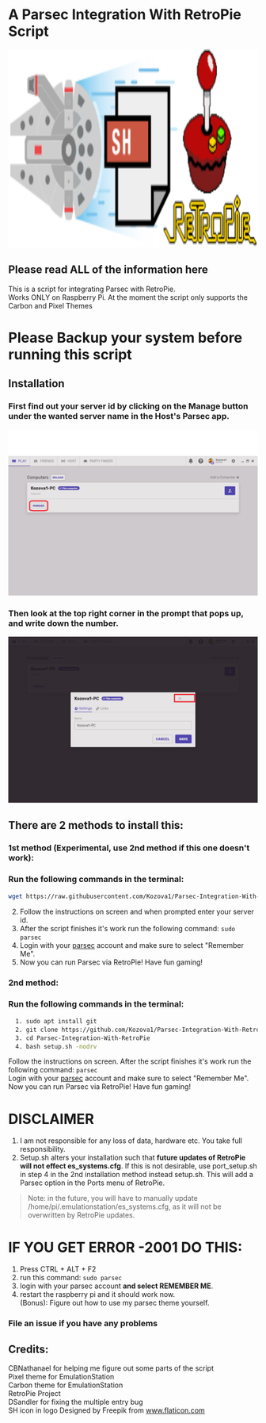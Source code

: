 # A Parsec Integration With RetroPie Script
<img src="https://github.com/Kozova1/Parsec-Integration-With-RetroPie/blob/master/RetroPie-Parsec.logo.svg" alt="The Logo" width="1600" height="400">  

## Please read ALL of the information here


This is a script for integrating Parsec with RetroPie.  
Works ONLY on Raspberry Pi. 
At the moment the script only supports the Carbon and Pixel Themes
# Please Backup your system before running this script

## Installation

### First find out your server id by clicking on the Manage button under the wanted server name in the Host's Parsec app.  
![image 1](https://raw.githubusercontent.com/Kozova1/Parsec-Integration-With-RetroPie/master/parsec_1.png)  


### Then look at the top right corner in the prompt that pops up, and write down the number.


![image 2](https://raw.githubusercontent.com/Kozova1/Parsec-Integration-With-RetroPie/master/parsec_2.png)

## There are 2 methods to install this:
### 1st method (Experimental, use 2nd method if this one doesn't work):
### Run the following commands in the terminal:
```bash
wget https://raw.githubusercontent.com/Kozova1/Parsec-Integration-With-RetroPie/master/curlsetup.sh && sh curlsetup.sh
```
  2. Follow the instructions on screen and when prompted enter your server id.
  3. After the script finishes it's work run the following command: `sudo parsec`
  4. Login with your [parsec](https://parsecgaming.com) account and make sure to select "Remember Me".
  5. Now you can run Parsec via RetroPie! Have fun gaming!
  
### 2nd method:
### Run the following commands in the terminal:
```bash
  1. sudo apt install git
  2. git clone https://github.com/Kozova1/Parsec-Integration-With-RetroPie.git
  3. cd Parsec-Integration-With-RetroPie
  4. bash setup.sh -nodrv
```
Follow the instructions on screen.
After the script finishes it's work run the following command: `parsec`  
Login with your [parsec](https://parsecgaming.com) account and make sure to select "Remember Me".  
Now you can run Parsec via RetroPie! Have fun gaming!  
  
# DISCLAIMER
1. I am not responsible for any loss of data, hardware etc. You take full responsibility.
2. Setup.sh alters your installation such that **future updates of RetroPie will not effect es_systems.cfg**. If this is not desirable, use port_setup.sh in step 4 in the 2nd installation method instead setup.sh. This will add a Parsec option in the Ports menu of RetroPie.
> Note: in the future, you will have to manually update /home/pi/.emulationstation/es_systems.cfg, as it will not be overwritten by RetroPie updates.

  
# IF YOU GET ERROR -2001 DO THIS:
1. Press CTRL + ALT + F2
2. run this command: `sudo parsec`
3. login with your parsec account **and select REMEMBER ME**.
4. restart the raspberry pi and it should work now.  
(Bonus): Figure out how to use my parsec theme yourself.

### File an issue if you have any problems
## Credits:
CBNathanael for helping me figure out some parts of the script  
Pixel theme for EmulationStation  
Carbon theme for EmulationStation  
RetroPie Project  
DSandler for fixing the multiple entry bug  
SH icon in logo Designed by Freepik from www.flaticon.com
